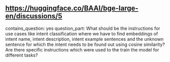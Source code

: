 ## https://huggingface.co/BAAI/bge-large-en/discussions/5

contains_question: yes
question_part: What should be the instructions for use cases like intent classification where we have to find embeddings of intent name, intent description, intent example sentences and the unknown sentence for which the intent needs to be found out using cosine similarity? Are there specific instructions which were used to the train the model for different tasks?